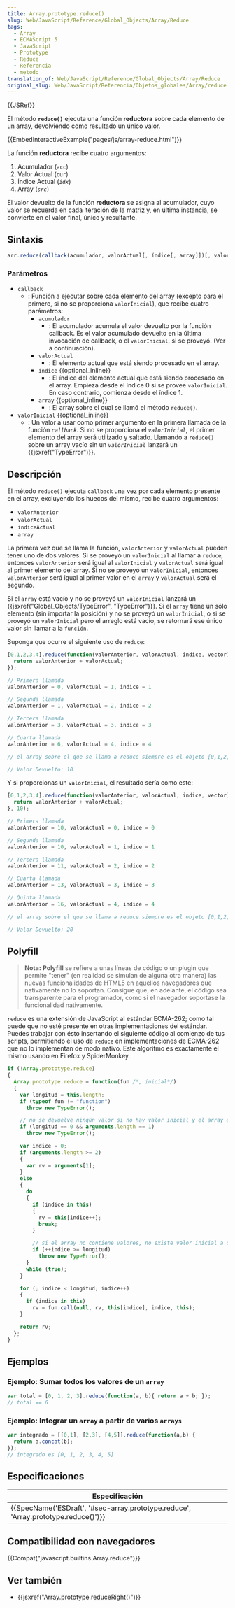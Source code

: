 ```yaml
---
title: Array.prototype.reduce()
slug: Web/JavaScript/Reference/Global_Objects/Array/Reduce
tags:
  - Array
  - ECMAScript 5
  - JavaScript
  - Prototype
  - Reduce
  - Referencia
  - metodo
translation_of: Web/JavaScript/Reference/Global_Objects/Array/Reduce
original_slug: Web/JavaScript/Referencia/Objetos_globales/Array/reduce
---
```

{{JSRef}}

El método **`reduce()`** ejecuta una función **reductora** sobre cada elemento de un array, devolviendo como resultado un único valor.

{{EmbedInteractiveExample("pages/js/array-reduce.html")}}

La función **reductora** recibe cuatro argumentos:

1. Acumulador (`acc`)
2. Valor Actual (`cur`)
3. Índice Actual (_`idx`_)
4. Array (_`src`_)

El valor devuelto de la función **reductora** se asigna al acumulador, cuyo valor se recuerda en cada iteración de la matriz y, en última instancia, se convierte en el valor final, único y resultante.

## Sintaxis

```js
arr.reduce(callback(acumulador, valorActual[, índice[, array]])[, valorInicial])
```

### Parámetros

- `callback`
  - : Función a ejecutar sobre cada elemento del array (excepto para el primero, si no se proporciona `valorInicial`), que recibe cuatro parámetros:
    - `acumulador`
      - : El acumulador acumula el valor devuelto por la función callback. Es el valor acumulado devuelto en la última invocación de callback, o el `valorInicial`, si se proveyó. (Ver a continuación).
    - `valorActual`
      - : El elemento actual que está siendo procesado en el array.
    - `índice` {{optional_inline}}
      - : El índice del elemento actual que está siendo procesado en el array. Empieza desde el índice 0 si se provee `valorInicial`. En caso contrario, comienza desde el índice 1.
    - `array` {{optional_inline}}
      - : El array sobre el cual se llamó el método `reduce()`.
- `valorInicial` {{optional_inline}}
  - : Un valor a usar como primer argumento en la primera llamada de la función _`callback`_. Si no se proporciona el _`valorInicial`_, el primer elemento del array será utilizado y saltado. Llamando a `reduce()` sobre un array vacío sin un _`valorInicial`_ lanzará un {{jsxref("TypeError")}}.

## Descripción

El método `reduce()` ejecuta `callback` una vez por cada elemento presente en el array, excluyendo los huecos del mismo, recibe cuatro argumentos:

- `valorAnterior`
- `valorActual`
- `indiceActual`
- `array`

La primera vez que se llama la función, `valorAnterior` y `valorActual` pueden tener uno de dos valores. Si se proveyó un `valorInicial` al llamar a `reduce`, entonces `valorAnterior` será igual al `valorInicial` y `valorActual` será igual al primer elemento del array. Si no se proveyó un `valorInicial`, entonces `valorAnterior` será igual al primer valor en el `array` y `valorActual` será el segundo.

Si el `array` está vacío y no se proveyó un `valorInicial` lanzará un {{jsxref("Global_Objects/TypeError", "TypeError")}}. Si el `array` tiene un sólo elemento (sin importar la posición) y no se proveyó un `valorInicial`, o si se proveyó un `valorInicial` pero el arreglo está vacío, se retornará ese único valor sin llamar a la `función`.

Suponga que ocurre el siguiente uso de `reduce`:

```js
[0,1,2,3,4].reduce(function(valorAnterior, valorActual, indice, vector){
  return valorAnterior + valorActual;
});

// Primera llamada
valorAnterior = 0, valorActual = 1, indice = 1

// Segunda llamada
valorAnterior = 1, valorActual = 2, indice = 2

// Tercera llamada
valorAnterior = 3, valorActual = 3, indice = 3

// Cuarta llamada
valorAnterior = 6, valorActual = 4, indice = 4

// el array sobre el que se llama a reduce siempre es el objeto [0,1,2,3,4]

// Valor Devuelto: 10
```

Y si proporcionas un `valorInicial`, el resultado sería como este:

```js
[0,1,2,3,4].reduce(function(valorAnterior, valorActual, indice, vector){
  return valorAnterior + valorActual;
}, 10);

// Primera llamada
valorAnterior = 10, valorActual = 0, indice = 0

// Segunda llamada
valorAnterior = 10, valorActual = 1, indice = 1

// Tercera llamada
valorAnterior = 11, valorActual = 2, indice = 2

// Cuarta llamada
valorAnterior = 13, valorActual = 3, indice = 3

// Quinta llamada
valorAnterior = 16, valorActual = 4, indice = 4

// el array sobre el que se llama a reduce siempre es el objeto [0,1,2,3,4]

// Valor Devuelto: 20
```

## Polyfill

> **Nota:** **Polyfill** se refiere a unas líneas de código o un plugin que permite "tener" (en realidad se simulan de alguna otra manera) las nuevas funcionalidades de HTML5 en aquellos navegadores que nativamente no lo soportan. Consigue que, en adelante, el código sea transparente para el programador, como si el navegador soportase la funcionalidad nativamente.

`reduce` es una extensión de JavaScript al estándar ECMA-262; como tal puede que no esté presente en otras implementaciones del estándar. Puedes trabajar con ésto insertando el siguiente código al comienzo de tus scripts, permitiendo el uso de `reduce` en implementaciones de ECMA-262 que no lo implementan de modo nativo. Este algoritmo es exactamente el mismo usando en Firefox y SpiderMonkey.

```js
if (!Array.prototype.reduce)
{
  Array.prototype.reduce = function(fun /*, inicial*/)
  {
    var longitud = this.length;
    if (typeof fun != "function")
      throw new TypeError();

    // no se devuelve ningún valor si no hay valor inicial y el array está vacío
    if (longitud == 0 && arguments.length == 1)
      throw new TypeError();

    var indice = 0;
    if (arguments.length >= 2)
    {
      var rv = arguments[1];
    }
    else
    {
      do
      {
        if (indice in this)
        {
          rv = this[indice++];
          break;
        }

        // si el array no contiene valores, no existe valor inicial a devolver
        if (++indice >= longitud)
          throw new TypeError();
      }
      while (true);
    }

    for (; indice < longitud; indice++)
    {
      if (indice in this)
        rv = fun.call(null, rv, this[indice], indice, this);
    }

    return rv;
  };
}
```

## Ejemplos

### Ejemplo: Sumar todos los valores de un `array`

```js
var total = [0, 1, 2, 3].reduce(function(a, b){ return a + b; });
// total == 6
```

### Ejemplo: Integrar un `array` a partir de varios `arrays`

```js
var integrado = [[0,1], [2,3], [4,5]].reduce(function(a,b) {
  return a.concat(b);
});
// integrado es [0, 1, 2, 3, 4, 5]
```

## Especificaciones

| Especificación                                                                                               |
| ------------------------------------------------------------------------------------------------------------ |
| {{SpecName('ESDraft', '#sec-array.prototype.reduce', 'Array.prototype.reduce()')}} |

## Compatibilidad con navegadores

{{Compat("javascript.builtins.Array.reduce")}}

## Ver también

- {{jsxref("Array.prototype.reduceRight()")}}
